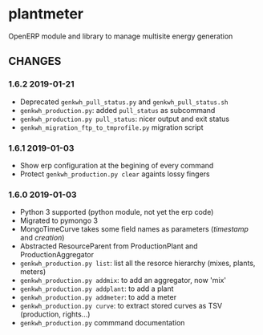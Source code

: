 # plantmeter 

OpenERP module and library to manage multisite energy generation

## CHANGES

### 1.6.2 2019-01-21

- Deprecated `genkwh_pull_status.py` and `genkwh_pull_status.sh`
- `genkwh_production.py`: added `pull_status` as subcommand
- `genkwh_production.py pull_status`: nicer output and exit status
- `genkwh_migration_ftp_to_tmprofile.py` migration script

### 1.6.1 2019-01-03

- Show erp configuration at the begining of every command
- Protect `genkwh_production.py clear` againts lossy fingers

### 1.6.0 2019-01-03

- Python 3 supported (python module, not yet the erp code)
- Migrated to pymongo 3
- MongoTimeCurve takes some field names as parameters (_timestamp_ and _creation_)
- Abstracted ResourceParent from ProductionPlant and ProductionAggregator
- `genkwh_production.py list`: list all the resorce hierarchy (mixes, plants, meters)
- `genkwh_production.py addmix`: to add an aggregator, now 'mix'
- `genkwh_production.py addplant`: to add a plant
- `genkwh_production.py addmeter`: to add a meter
- `genkwh_production.py curve`: to extract stored curves as TSV (production, rights...)
- `genkwh_production.py` commmand documentation







